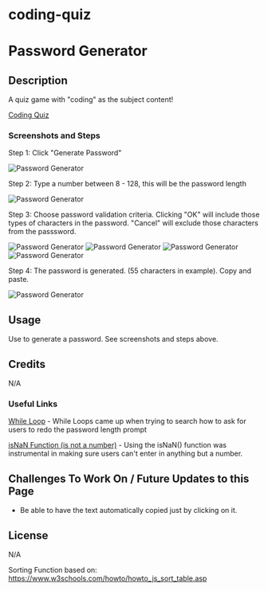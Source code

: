 # coding-quiz
# Password Generator

## Description
A quiz game with "coding" as the subject content!

[Coding Quiz](https://uwlryoung.github.io/coding-quiz/)

### Screenshots and Steps
Step 1: Click "Generate Password"

![Password Generator](/Assets/pass-generator.png)

Step 2: Type a number between 8 - 128, this will be the password length

![Password Generator](/Assets/pass-length.png)

Step 3: Choose password validation criteria. Clicking "OK" will include those types of characters in the password. "Cancel" will exclude those characters from the passsword. 

![Password Generator](/Assets/uppercase.png)
![Password Generator](/Assets/lowercase.png)
![Password Generator](/Assets/numbers.png)
![Password Generator](/Assets/special.png)

Step 4: The password is generated. (55 characters in example). Copy and paste. 

![Password Generator](/Assets/password.png)


## Usage
Use to generate a password. See screenshots and steps above. 

## Credits
N/A

### Useful Links
[While Loop](https://developer.mozilla.org/en-US/docs/Web/JavaScript/Reference/Statements/while) - While Loops came up when trying to search how to ask for users to redo the password length prompt 

[isNaN Function (is not a number)](https://developer.mozilla.org/en-US/docs/Web/JavaScript/Reference/Global_Objects/isNaN) - Using the isNaN() function was instrumental in making sure users can't enter in anything but a number. 

## Challenges To Work On / Future Updates to this Page
- Be able to have the text automatically copied just by clicking on it. 


## License
N/A



Sorting Function based on: https://www.w3schools.com/howto/howto_js_sort_table.asp

